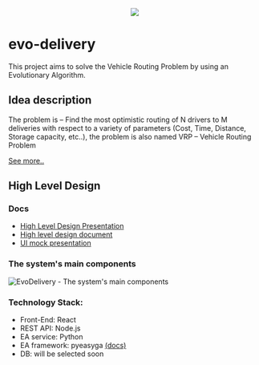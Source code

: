 <p align="center">
  <img src="https://user-images.githubusercontent.com/65215909/147387478-4f91b974-32a6-42e5-aab1-36a3174ae585.png" />
</p>

# evo-delivery
This project aims to solve the Vehicle Routing Problem by using an Evolutionary Algorithm.

## Idea description 
The problem is – Find the most optimistic routing of N drivers to M deliveries with respect to a variety of parameters (Cost, Time, Distance, Storage capacity, etc..), the problem is also named VRP – Vehicle Routing Problem

[See more..](https://docs.google.com/document/d/1F2b2w7NVdtS7YBejLpbxJvgs18NEC5nABe6iTfdRSbo/edit)

## High Level Design 

### Docs

- [High Level Design Presentation](https://docs.google.com/presentation/d/1vng5reRltwOO9aged--S9UD-p5nXOBJWGpi0rBKWg6s/edit?usp=sharing)
- [High level design document](https://docs.google.com/document/d/1WvzX9wfRGVY7NMDletmn08b37k0nC-58F1kVaEdKsco/edit?usp=sharing)
- [UI mock presentation](https://docs.google.com/presentation/d/1yus2l9vo72WWAzKM1OmZtCHfR0qlsTEPaDYi9Vh9C_I/edit?usp=sharing)

### The system's main components

![EvoDelivery - The system's main components](https://user-images.githubusercontent.com/65215909/161393254-75d3acb2-967e-4cff-a2f8-95b6d138ede7.png)

### Technology Stack:
- Front-End: React
- REST API: Node.js
- EA service: Python
- EA framework: pyeasyga [(docs)](https://pyeasyga.readthedocs.io/en/latest/index.html)
- DB: will be selected soon
